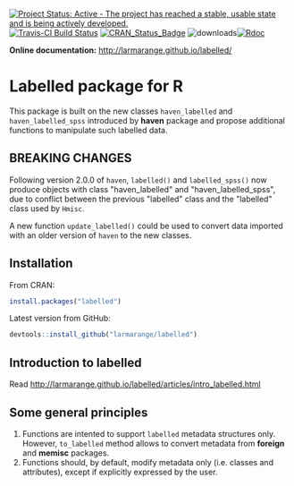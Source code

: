 [![Project Status: Active - The project has reached a stable, usable state and is being actively developed.](http://www.repostatus.org/badges/0.1.0/active.svg)](http://www.repostatus.org/#active) 
[![Travis-CI Build Status](https://travis-ci.org/larmarange/labelled.svg?branch=master)](https://travis-ci.org/larmarange/labelled)
[![CRAN_Status_Badge](http://www.r-pkg.org/badges/version/labelled)](https://cran.r-project.org/package=labelled) 
![downloads](http://cranlogs.r-pkg.org/badges/grand-total/labelled)[![Rdoc](http://www.rdocumentation.org/badges/version/labelled)](http://www.rdocumentation.org/packages/labelled)

**Online documentation:** http://larmarange.github.io/labelled/

# Labelled package for R

This package is built on the new classes `haven_labelled` and `haven_labelled_spss` 
introduced by **haven** package and propose additional functions to manipulate 
such labelled data.

## BREAKING CHANGES

Following version 2.0.0 of `haven`, `labelled()` and `labelled_spss()` now
produce objects with class "haven_labelled" and "haven_labelled_spss", due
to conflict between the previous "labelled" class and the "labelled" class
used by `Hmisc`.

A new function `update_labelled()` could be used to convert data imported
with an older version of `haven` to the new classes.


## Installation

From CRAN:

```r
install.packages("labelled")
```

Latest version from GitHub:

```r
devtools::install_github("larmarange/labelled")
```

## Introduction to labelled

Read http://larmarange.github.io/labelled/articles/intro_labelled.html

## Some general principles

1. Functions are intented to support `labelled` metadata structures only.
   However, `to_labelled` method allows to convert metadata 
   from **foreign** and **memisc** packages.
2. Functions should, by default, modify metadata only (i.e. classes and attributes), except if
   explicitly expressed by the user.

